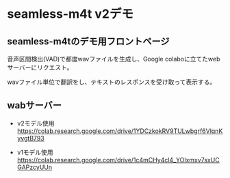 # seamless-m4t v2デモ
## seamless-m4tのデモ用フロントページ
音声区間検出(VAD)で都度wavファイルを生成し、Google colaboに立てたwebサーバーにリクエスト。

wavファイル単位で翻訳をし、テキストのレスポンスを受け取って表示する。

## wabサーバー
- v2モデル使用
https://colab.research.google.com/drive/1YDCzkokRV9TULwbgrf6VlqnKyvgtB793


- v1モデル使用
https://colab.research.google.com/drive/1c4mCHy4cl4_YOlxmxv7sxUCGAPzcyUUn